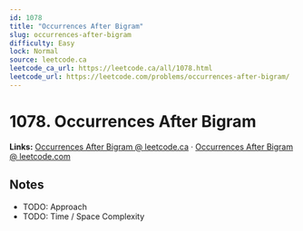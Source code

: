 ```yaml
--- 
id: 1078
title: "Occurrences After Bigram"
slug: occurrences-after-bigram
difficulty: Easy
lock: Normal
source: leetcode.ca
leetcode_ca_url: https://leetcode.ca/all/1078.html
leetcode_url: https://leetcode.com/problems/occurrences-after-bigram/
---
```


# 1078. Occurrences After Bigram

**Links:** [Occurrences After Bigram @ leetcode.ca](https://leetcode.ca/all/1078.html) · [Occurrences After Bigram @ leetcode.com](https://leetcode.com/problems/occurrences-after-bigram/)

## Notes
- TODO: Approach
- TODO: Time / Space Complexity
